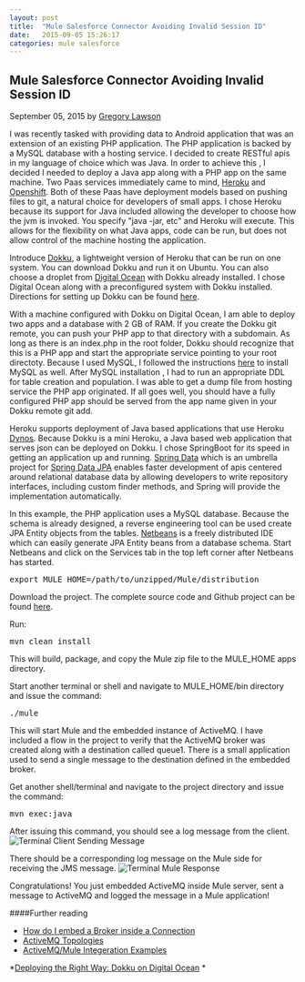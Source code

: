 ```yaml
---
layout: post
title:  "Mule Salesforce Connector Avoiding Invalid Session ID"
date:   2015-09-05 15:26:17
categories: mule salesforce 
---
```


## Mule Salesforce Connector Avoiding Invalid Session ID

September 05, 2015 by [Gregory Lawson](/about.html)

I was recently tasked with providing data to Android application that was an extension of an existing PHP application. 
The PHP application is backed by a MySQL database with a hosting service. I decided to create RESTful apis in my language
of choice which was Java. In order to achieve this , I decided I needed to deploy a Java app along with a PHP app on 
the same machine. Two Paas services immediately came to mind, [Heroku](https://www.heroku.com/) and [Openshift](https://www.openshift.com). Both of these Paas have deployment 
models based on pushing files to git, a natural choice for developers of small apps. I chose Heroku because its support 
for Java included allowing the developer to choose how the jvm is invoked. You specify "java -jar, etc" and Heroku will
execute. This allows for the flexibility on what Java apps, code can be run, but does not allow control of the machine 
hosting the application. 

Introduce [Dokku](http://progrium.viewdocs.io/dokku/index), a lightweight version of Heroku that can be run on one system. You can download Dokku and run it on Ubuntu. 
You can also choose a droplet from [Digital Ocean](https://www.digitalocean.com) with Dokku already installed. I chose Digital Ocean along with a 
preconfigured system with Dokku installed.  Directions for setting up Dokku can be found [here](https://www.digitalocean.com/community/tutorials/how-to-use-the-dokku-one-click-digitalocean-image-to-run-a-node-js-app).

With a machine configured with Dokku on Digital Ocean, I am able to deploy two apps and a database with 2 GB of RAM. If 
you create the Dokku git remote, you can push your PHP app to that directory with a subdomain. As long as there is an index.php
in the root folder, Dokku should recognize that this is a PHP app and start the appropriate service pointing to your root
directoty. Because I used MySQL, I followed the instructions [here](https://github.com/hughfletcher/dokku-mysql-plugin) to install MySQL as well.
After MySQL installation , I had to run an appropriate DDL for table creation and population. I was able to get a dump file 
from hosting service the PHP app originated. If all goes well, you should have a fully configured PHP app should be served
from the app name given in your Dokku remote git add.

Heroku supports deployment of Java based applications that use Heroku [Dynos](https://devcenter.heroku.com/articles/dynos#dynos).
Because Dokku is a mini Heroku,  a Java based web application that serves json can be deployed on Dokku. I chose SpringBoot
for its speed in getting an application up and running. [Spring Data](http://projects.spring.io/spring-data/) which is 
an umbrella project for [Spring Data JPA](http://projects.spring.io/spring-data-jpa/) enables faster development of apis 
 centered around relational database data by allowing developers to write repository interfaces, including custom finder methods, and 
 Spring will provide the implementation automatically.
 
 In this example, the PHP application uses a MySQL database. Because the schema is already designed, a reverse engineering 
 tool can be used create JPA Entity objects from the tables. [Netbeans](https://netbeans.org/) is a freely distributed IDE which can easily 
 generate JPA Entity beans from a database schema. Start Netbeans and click on the Services tab in the top left corner after
 Netbeans has started.
 
 

<?prettify lang=sh?>
<pre class="prettyprint">
export MULE_HOME=/path/to/unzipped/Mule/distribution
</pre>

Download the project. The complete source code and Github project can be found [here](https://github.com/glawson6/activemq-mule-embedded).

Run:

<?prettify lang=sh?>
<pre class="prettyprint">
mvn clean install
</pre>

This will build, package, and copy the Mule zip file to the MULE_HOME apps directory.

Start another terminal or shell and navigate to MULE_HOME/bin directory and issue the command:

<?prettify lang=sh?>
<pre class="prettyprint">
./mule
</pre>

This will start Mule and the embedded instance of ActiveMQ. I have included a flow in the project to verify that the
ActiveMQ broker was created along with a destination called queue1. There is a small application used to send a single 
message to the destination defined in the embedded broker.

Get another shell/terminal and navigate to the project directory and issue the command:

<?prettify lang=sh?>
<pre class="prettyprint">
mvn exec:java
</pre>

After issuing this command, you should see a log message from the client.
<img class="side-image img-responsive" src="/img/terminal-activemq-embedded-client.png" alt="Terminal Client Sending Message">
 
There should be a corresponding log message on the Mule side for receiving the JMS message.
<img class="side-image img-responsive" src="/img/terminal-activemq-embedded-mule.png" alt="Terminal Mule Response">

Congratulations! You just embedded ActiveMQ inside Mule server, sent a message to ActiveMQ and logged the message in a 
Mule application!


####Further reading
* [How do I embed a Broker inside a Connection](http://activemq.apache.org/how-do-i-embed-a-broker-inside-a-connection.html)
* [ActiveMQ Topologies](http://activemq.apache.org/topologies.html)
* [ActiveMQ/Mule Integeration Examples](http://www.mulesoft.org/mule-activemq-integration-examples)

*[Deploying the Right Way: Dokku on Digital Ocean](https://www.andrewmunsell.com/blog/dokku-tutorial-digital-ocean)
*[]()
